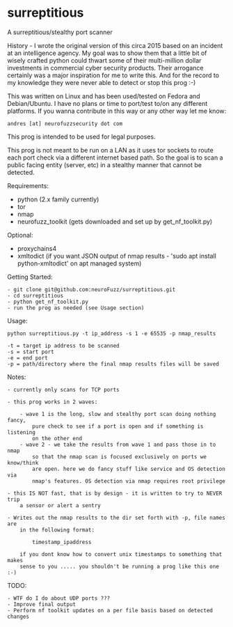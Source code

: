 # surreptitious

A surreptitious/stealthy port scanner

History - I wrote the original version of this circa 2015 based on an incident
at an intelligence agency. My goal was to show them that a little bit of wisely
crafted python could thwart some of their multi-million dollar investments in
commercial cyber security products. Their arrogance certainly was a major
inspiration for me to write this. And for the record to my knowledge they were
never able to detect or stop this prog :-)

This was written on Linux and has been used/tested on Fedora and Debian/Ubuntu.
I have no plans or time to port/test to/on any different platforms. If you wanna
contribute in this way or any other way let me know:

    andres [at] neurofuzzsecurity dot com

This prog is intended to be used for legal purposes.

This prog is not meant to be run on a LAN as it uses tor sockets to route each
port check via a different internet based path. So the goal is to scan a public
facing entity (server, etc) in a stealthy manner that cannot be detected.


Requirements:

- python (2.x family currently)
- tor
- nmap
- neurofuzz_toolkit (gets downloaded and set up by get_nf_toolkit.py)

Optional:

- proxychains4
- xmltodict (if you want JSON output of nmap results - 'sudo apt install python-xmltodict' on apt managed system)


Getting Started:

    - git clone git@github.com:neuroFuzz/surreptitious.git
    - cd surreptitious
    - python get_nf_toolkit.py
    - run the prog as needed (see Usage section)


Usage:

    python surreptitious.py -t ip_address -s 1 -e 65535 -p nmap_results

    -t = target ip address to be scanned
    -s = start port
    -e = end port
    -p = path/directory where the final nmap results files will be saved


Notes:

    - currently only scans for TCP ports

    - this prog works in 2 waves:

        - wave 1 is the long, slow and stealthy port scan doing nothing fancy,
            pure check to see if a port is open and if something is listening
            on the other end
        - wave 2 - we take the results from wave 1 and pass those in to nmap
            so that the nmap scan is focused exclusively on ports we know/think
            are open. here we do fancy stuff like service and OS detection via
            nmap's features. OS detection via nmap requires root privilege

    - this IS NOT fast, that is by design - it is written to try to NEVER trip
        a sensor or alert a sentry

    - Writes out the nmap results to the dir set forth with -p, file names are
        in the following format:

            timestamp_ipaddress

        if you dont know how to convert unix timestamps to something that makes
        sense to you ..... you shouldn't be running a prog like this one :-)

TODO:

    - WTF do I do about UDP ports ???
    - Improve final output
    - Perform nf toolkit updates on a per file basis based on detected changes
